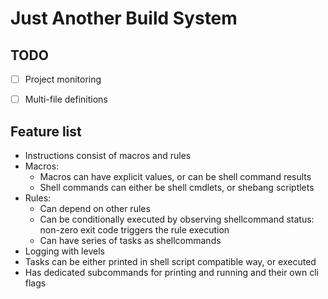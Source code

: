 Just Another Build System
=========================


TODO
----

- [ ] Project monitoring
- [ ] Multi-file definitions


Feature list
------------

- Instructions consist of macros and rules
- Macros:
	- Macros can have explicit values, or can be shell command results
	- Shell commands can either be shell cmdlets, or shebang scriptlets
- Rules:
	- Can depend on other rules
	- Can be conditionally executed by observing shellcommand status: non-zero exit code triggers the rule execution
	- Can have series of tasks as shellcommands
- Logging with levels
- Tasks can be either printed in shell script compatible way, or executed
- Has dedicated subcommands for printing and running and their own cli flags
